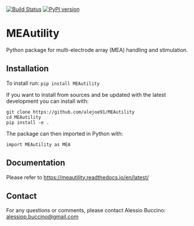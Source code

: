 [![Build Status](https://travis-ci.org/alejoe91/MEAutility.svg?branch=main)](https://travis-ci.org/alejoe91/MEAutility) [![PyPI version](https://badge.fury.io/py/MEAutility.svg)](https://badge.fury.io/py/MEAutility)

# MEAutility

Python package for multi-electrode array (MEA) handling and stimulation.

## Installation

To install run:
`pip install MEAutility`

If you want to install from sources and be updated with the latest development you can install with:
```
git clone https://github.com/alejoe91/MEAutility
cd MEAutility
pip install -e .
```

The package can then imported in Python with:

`import MEAutility as MEA`

## Documentation

Please refer to https://meautility.readthedocs.io/en/latest/ 

## Contact

For any questions or comments, please contact Alessio Buccino: alessiop.buccino@gmail.com
